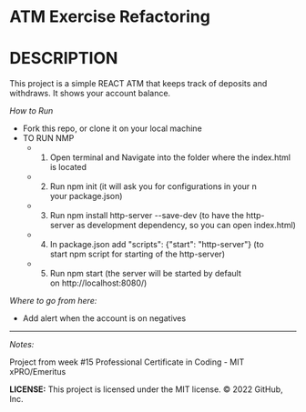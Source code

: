 # ATM Exercise Refactoring

# DESCRIPTION

This project is a simple REACT ATM that keeps track of deposits and withdraws. It shows your account balance.


*How to Run*

- Fork this repo, or clone it on your local machine
- TO RUN NMP
    - 1. Open terminal and Navigate into the folder where the index.html is located
    - 2. Run npm init
         (it will ask you for configurations in your n your package.json)  
    - 3. Run npm install http-server --save-dev
         (to have the http-server as development dependency, so you can open index.html)
    - 4. In package.json add "scripts": {"start": "http-server"}
         (to start npm script for starting of the http-server)
    - 5. Run npm start
         (the server will be started by default on http://localhost:8080/)

*Where to go from here:*

- Add alert when the account is on negatives



---

*Notes:*

Project from week #15 Professional Certificate in Coding - MIT xPRO/Emeritus


**LICENSE:**
This project is licensed under the MIT license.
© 2022 GitHub, Inc.
